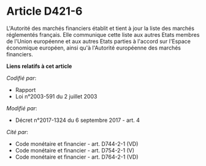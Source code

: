 # Article D421-6

L'Autorité des marchés financiers établit et tient à jour la liste des marchés réglementés français. Elle communique cette
liste aux autres Etats membres de l'Union européenne et aux autres Etats parties à l'accord sur l'Espace économique européen,
ainsi qu'à l'Autorité européenne des marchés financiers.

**Liens relatifs à cet article**

_Codifié par_:

  - Rapport
  - Loi n°2003-591 du 2 juillet 2003

_Modifié par_:

  - Décret n°2017-1324 du 6 septembre 2017 - art. 4

_Cité par_:

  - Code monétaire et financier - art. D744-2-1 (VD)
  - Code monétaire et financier - art. D754-2-1 (V)
  - Code monétaire et financier - art. D764-2-1 (VD)
